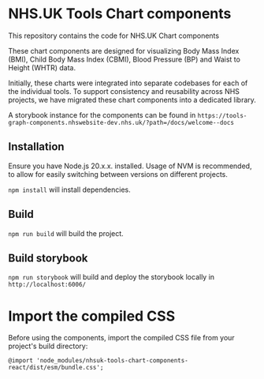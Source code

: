 # NHS.UK Tools Chart components

This repository contains the code for NHS.UK Chart components

These chart components are designed for visualizing Body Mass Index (BMI), Child Body Mass Index (CBMI), Blood Pressure (BP) and Waist to Height (WHTR) data.

Initially, these charts were integrated into separate codebases for each of the individual tools. To support consistency and reusability across NHS projects, we have migrated these chart components into a dedicated library.

A storybook instance for the components can be found in `https://tools-graph-components.nhswebsite-dev.nhs.uk/?path=/docs/welcome--docs`

## Installation

Ensure you have Node.js 20.x.x. installed. Usage of NVM is recommended, to allow for easily switching between versions on different projects.

`npm install` will install dependencies.

## Build

`npm run build` will build the project.

## Build storybook

`npm run storybook` will build and deploy the storybook locally in `http://localhost:6006/`

# Import the compiled CSS

Before using the components, import the compiled CSS file from your project's build directory:

`@import 'node_modules/nhsuk-tools-chart-components-react/dist/esm/bundle.css';`
